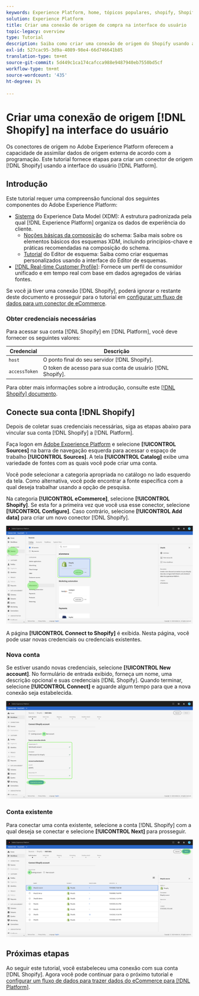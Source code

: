 ```yaml
---
keywords: Experience Platform, home, tópicos populares, shopify, Shopify
solution: Experience Platform
title: Criar uma conexão de origem de compra na interface do usuário
topic-legacy: overview
type: Tutorial
description: Saiba como criar uma conexão de origem do Shopify usando a interface do usuário do Adobe Experience Platform.
exl-id: 527cac95-3d9a-4089-98e4-66d746641b85
translation-type: tm+mt
source-git-commit: 5d449c1ca174cafcca988e9487940eb7550bd5cf
workflow-type: tm+mt
source-wordcount: '435'
ht-degree: 1%

---
```


# Criar uma conexão de origem [!DNL Shopify] na interface do usuário

Os conectores de origem no Adobe Experience Platform oferecem a capacidade de assimilar dados de origem externa de acordo com a programação. Este tutorial fornece etapas para criar um conector de origem [!DNL Shopify] usando a interface do usuário [!DNL Platform].

## Introdução

Este tutorial requer uma compreensão funcional dos seguintes componentes do Adobe Experience Platform:

* [Sistema](../../../../../xdm/home.md) do Experience Data Model (XDM): A estrutura padronizada pela qual  [!DNL Experience Platform] organiza os dados de experiência do cliente.
   * [Noções básicas da composição](../../../../../xdm/schema/composition.md) do schema: Saiba mais sobre os elementos básicos dos esquemas XDM, incluindo princípios-chave e práticas recomendadas na composição do schema.
   * [Tutorial](../../../../../xdm/tutorials/create-schema-ui.md) do Editor de esquema: Saiba como criar esquemas personalizados usando a interface do Editor de esquemas.
* [[!DNL Real-time Customer Profile]](../../../../../profile/home.md): Fornece um perfil de consumidor unificado e em tempo real com base em dados agregados de várias fontes.

Se você já tiver uma conexão [!DNL Shopify], poderá ignorar o restante deste documento e prosseguir para o tutorial em [configurar um fluxo de dados para um conector de eCommerce](../../dataflow/ecommerce.md).

### Obter credenciais necessárias

Para acessar sua conta [!DNL Shopify] em [!DNL Platform], você deve fornecer os seguintes valores:

| Credencial | Descrição |
| ---------- | ----------- |
| `host` | O ponto final do seu servidor [!DNL Shopify]. |
| `accessToken` | O token de acesso para sua conta de usuário [!DNL Shopify]. |

Para obter mais informações sobre a introdução, consulte este [[!DNL Shopify] documento](https://shopify.dev/concepts/about-apis/authentication).

## Conecte sua conta [!DNL Shopify]

Depois de coletar suas credenciais necessárias, siga as etapas abaixo para vincular sua conta [!DNL Shopify] a [!DNL Platform].

Faça logon em [Adobe Experience Platform](https://platform.adobe.com) e selecione **[!UICONTROL Sources]** na barra de navegação esquerda para acessar o espaço de trabalho **[!UICONTROL Sources]**. A tela **[!UICONTROL Catalog]** exibe uma variedade de fontes com as quais você pode criar uma conta.

Você pode selecionar a categoria apropriada no catálogo no lado esquerdo da tela. Como alternativa, você pode encontrar a fonte específica com a qual deseja trabalhar usando a opção de pesquisa.

Na categoria **[!UICONTROL eCommerce]**, selecione **[!UICONTROL Shopify]**. Se esta for a primeira vez que você usa esse conector, selecione **[!UICONTROL Configure]**. Caso contrário, selecione **[!UICONTROL Add data]** para criar um novo conector [!DNL Shopify].

![catálogo](../../../../images/tutorials/create/shopify/catalog.png)

A página **[!UICONTROL Connect to Shopify]** é exibida. Nesta página, você pode usar novas credenciais ou credenciais existentes.

### Nova conta

Se estiver usando novas credenciais, selecione **[!UICONTROL New account]**. No formulário de entrada exibido, forneça um nome, uma descrição opcional e suas credenciais [!DNL Shopify]. Quando terminar, selecione **[!UICONTROL Connect]** e aguarde algum tempo para que a nova conexão seja estabelecida.

![connect](../../../../images/tutorials/create/shopify/new.png)

### Conta existente

Para conectar uma conta existente, selecione a conta [!DNL Shopify] com a qual deseja se conectar e selecione **[!UICONTROL Next]** para prosseguir.

![existente](../../../../images/tutorials/create/shopify/existing.png)

## Próximas etapas

Ao seguir este tutorial, você estabeleceu uma conexão com sua conta [!DNL Shopify]. Agora você pode continuar para o próximo tutorial e [configurar um fluxo de dados para trazer dados do eCommerce para  [!DNL Platform]](../../dataflow/ecommerce.md).
